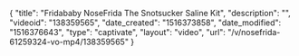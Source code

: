 {
    "title": "Fridababy NoseFrida The Snotsucker Saline Kit",
    "description": "",
    "videoid": "138359565",
    "date_created": "1516373858",
    "date_modified": "1516376643",
    "type": "captivate",
    "layout": "video",
    "url": "\/v\/nosefrida-61259324-vo-mp4\/138359565"
}